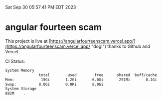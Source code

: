 Sat Sep 30 05:57:41 PM EDT 2023

# angular fourteen scam


This project is live at [https://angularfourteenscam.vercel.app/](https://angularfourteenscam.vercel.app/ "dog!") thanks to Github and Vercel.

CI Status: 

```bash
System Memory
               total        used        free      shared  buff/cache   available
Mem:            15Gi       1.2Gi       6.0Gi       251Mi       8.1Gi        13Gi
Swap:          8.0Gi       0.0Ki       8.0Gi
System Storage
882M	.
```
